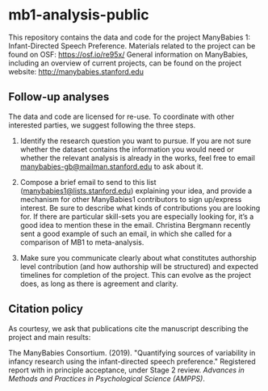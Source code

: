 # mb1-analysis-public

This repository contains the data and code for the project ManyBabies 1: Infant-Directed Speech Preference.
Materials related to the project can be found on OSF: https://osf.io/re95x/
General information on ManyBabies, including an overview of current projects, can be found on the project website: http://manybabies.stanford.edu


## Follow-up analyses

The data and code are licensed for re-use. To coordinate with other interested parties, we suggest following the three steps.

1. Identify the research question you want to pursue. If you are not sure whether the dataset contains the information you would need or whether the relevant analysis is already in the works, feel free to email manybabies-gb@mailman.stanford.edu to ask about it.

2. Compose a brief email to send to this list (manybabies1@lists.stanford.edu) explaining your idea, and provide a mechanism for other ManyBabies1 contributors to sign up/express interest. Be sure to describe what kinds of contributions you are looking for. If there are particular skill-sets you are especially looking for, it’s a good idea to mention these in the email. Christina Bergmann recently sent a good example of such an email, in which she called for a comparison of MB1 to meta-analysis.

3. Make sure you communicate clearly about what constitutes authorship level contribution (and how authorship will be structured) and expected timelines for completion of the project. This can evolve as the project does, as long as there is agreement and clarity.

## Citation policy

As courtesy, we ask that publications cite the manuscript describing the project and main results:

The ManyBabies Consortium. (2019). "Quantifying sources of variability in infancy research using the infant-directed speech preference." Registered report with in principle acceptance, under Stage 2 review. *Advances in Methods and Practices in Psychological Science (AMPPS)*.
